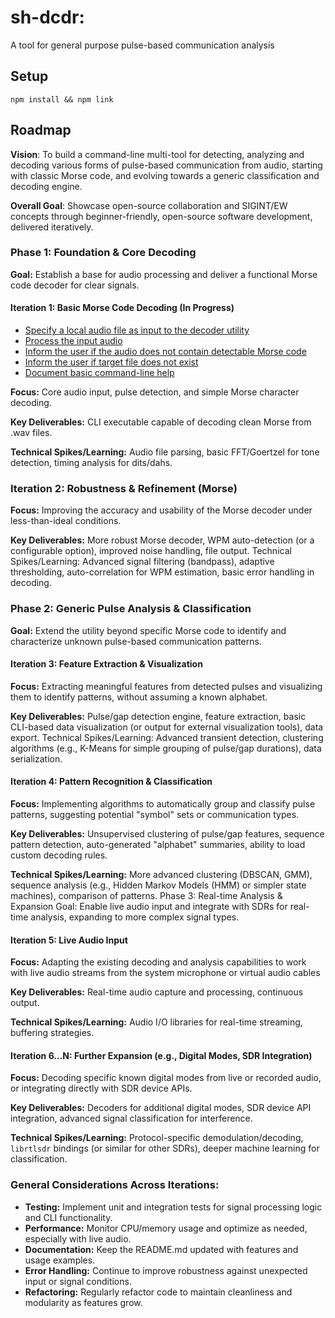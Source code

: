 # sh-dcdr:
A tool for general purpose pulse-based communication analysis

## Setup
`npm install && npm link`

## Roadmap
**Vision**: To build a command-line multi-tool for detecting, analyzing and decoding various forms of pulse-based communication from audio, starting with classic Morse code, and evolving towards a generic classification and decoding engine.

**Overall Goal**: Showcase open-source collaboration and SIGINT/EW concepts through beginner-friendly, open-source software development, delivered iteratively.

### Phase 1: Foundation & Core Decoding
**Goal:** Establish a base for audio processing and deliver a functional Morse code decoder for clear signals.

#### Iteration 1: Basic Morse Code Decoding (In Progress)

- [Specify a local audio file as input to the decoder utility](https://github.com/doug-reid/sh-dcdr/issues/2)
- [Process the input audio](https://github.com/doug-reid/sh-dcdr/issues/3)
- [Inform the user if the audio does not contain detectable Morse code](https://github.com/doug-reid/sh-dcdr/issues/4)
- [Inform the user if target file does not exist](https://github.com/doug-reid/sh-dcdr/issues/5)
- [Document basic command-line help](https://github.com/doug-reid/sh-dcdr/issues/6)

**Focus:** Core audio input, pulse detection, and simple Morse character decoding.

**Key Deliverables:** CLI executable capable of decoding clean Morse from .wav files.

**Technical Spikes/Learning:** Audio file parsing, basic FFT/Goertzel for tone detection, timing analysis for dits/dahs.

### Iteration 2: Robustness & Refinement (Morse)

**Focus:** Improving the accuracy and usability of the Morse decoder under less-than-ideal conditions.

**Key Deliverables:** More robust Morse decoder, WPM auto-detection (or a configurable option), improved noise handling, file output.
Technical Spikes/Learning: Advanced signal filtering (bandpass), adaptive thresholding, auto-correlation for WPM estimation, basic error handling in decoding.

### Phase 2: Generic Pulse Analysis & Classification

**Goal:** Extend the utility beyond specific Morse code to identify and characterize unknown pulse-based communication patterns.

#### Iteration 3: Feature Extraction & Visualization

**Focus:** Extracting meaningful features from detected pulses and visualizing them to identify patterns, without assuming a known alphabet.

**Key Deliverables:** Pulse/gap detection engine, feature extraction, basic CLI-based data visualization (or output for external visualization tools), data export.
Technical Spikes/Learning: Advanced transient detection, clustering algorithms (e.g., K-Means for simple grouping of pulse/gap durations), data serialization.

#### Iteration 4: Pattern Recognition & Classification

**Focus:** Implementing algorithms to automatically group and classify pulse patterns, suggesting potential "symbol" sets or communication types.

**Key Deliverables:** Unsupervised clustering of pulse/gap features, sequence pattern detection, auto-generated "alphabet" summaries, ability to load custom decoding rules.

**Technical Spikes/Learning:** More advanced clustering (DBSCAN, GMM), sequence analysis (e.g., Hidden Markov Models (HMM) or simpler state machines), comparison of patterns.
Phase 3: Real-time Analysis & Expansion
Goal: Enable live audio input and integrate with SDRs for real-time analysis, expanding to more complex signal types.

#### Iteration 5: Live Audio Input

**Focus:** Adapting the existing decoding and analysis capabilities to work with live audio streams from the system microphone or virtual audio cables

**Key Deliverables:** Real-time audio capture and processing, continuous output.

**Technical Spikes/Learning:** Audio I/O libraries for real-time streaming, buffering strategies.

#### Iteration 6...N: Further Expansion (e.g., Digital Modes, SDR Integration)

**Focus:** Decoding specific known digital modes from live or recorded audio, or integrating directly with SDR device APIs.

**Key Deliverables:** Decoders for additional digital modes, SDR device API integration, advanced signal classification for interference.

**Technical Spikes/Learning:** Protocol-specific demodulation/decoding, `librtlsdr` bindings (or similar for other SDRs), deeper machine learning for classification.

### General Considerations Across Iterations:

- **Testing:** Implement unit and integration tests for signal processing logic and CLI functionality.
- **Performance:** Monitor CPU/memory usage and optimize as needed, especially with live audio.
- **Documentation:** Keep the README.md updated with features and usage examples.
- **Error Handling:** Continue to improve robustness against unexpected input or signal conditions.
- **Refactoring:** Regularly refactor code to maintain cleanliness and modularity as features grow.
  
